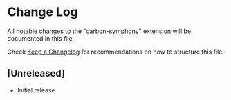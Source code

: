 # Change Log

All notable changes to the "carbon-symphony" extension will be documented in this file.

Check [Keep a Changelog](http://keepachangelog.com/) for recommendations on how to structure this file.

## [Unreleased]

- Initial release
